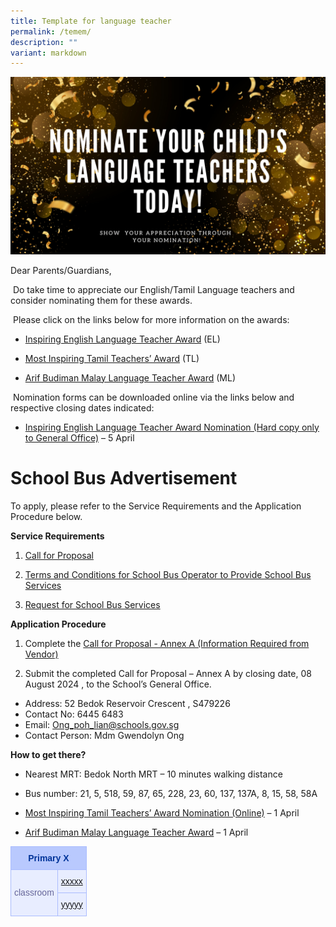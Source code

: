 ```yaml
---
title: Template for language teacher
permalink: /temem/
description: ""
variant: markdown
---
```

![](/images/Announcement/2024/Lang_Teacher_Nomination_PG_Post.png)

Dear Parents/Guardians,

&nbsp;Do take time to appreciate our English/Tamil Language teachers and consider nominating them for these awards.

&nbsp;Please click on the links below for more information on the awards:

*   [Inspiring English Language Teacher Award](https://www.languagecouncils.sg/goodenglish/inspiring-teacher-of-english-award/nomination-information) (EL)
    
*   [Most Inspiring Tamil Teachers’ Award](https://www.moe.gov.sg/news/press-releases/20240115-open-for-nominations-most-inspiring-tamil-teachers-award-2024#:~:text=The%20awards%20will%20be%20presented,.gov.sg%2Fmitt2024nominationformel.) (TL)
    
*   [Arif Budiman Malay Language Teacher Award](https://www.moe.gov.sg/news/press-releases/20240202-nominations-open-for-arif-budiman-malay-language-teacher-award-2024) (ML)
    

&nbsp;Nomination forms can be downloaded online via the links below and respective closing dates indicated:

*   [Inspiring English Language Teacher Award Nomination (Hard copy only to General Office)](https://www.languagecouncils.sg/goodenglish/inspiring-teacher-of-english-award/nomination-information) – 5 April


# School Bus Advertisement

To apply, please refer to the Service Requirements and the Application Procedure below.

**Service Requirements**

1.	[Call for Proposal](/files/Announcement/2024/1_Call_for_Proposals_For_Single_Bus_Service.pdf)
 
2.	[Terms and Conditions for School Bus Operator to Provide School Bus Services](/files/Announcement/2024/2_Information_from_Vendor_For_Single_Bus_Service.pdf)

3.	[Request for School Bus Services](/files/Announcement/2024/3_TC_for_School_Bus_Operator_to_Provide_School_Bus_Services_For_Single_Bus_Service.pdf)

**Application Procedure**

1. Complete the [Call for Proposal - Annex A (Information Required from Vendor)](/files/Announcement/2024/4_Request_for_School_Bus_Service_and_TnC_Governing_the_Requests_for_Services_For_Single_Bus_Service.pdf)

2. Submit the completed Call for Proposal – Annex A by closing date, 08 August 2024 , to the School’s General Office.

* Address: 52 Bedok Reservoir Crescent , S479226
* Contact No: 6445 6483
* Email: Ong_poh_lian@schools.gov.sg	
* Contact Person: Mdm Gwendolyn Ong 


**How to get there?**
* Nearest MRT: Bedok North MRT  – 10 minutes walking distance
* Bus number: 21, 5, 518, 59, 87, 65, 228, 23, 60, 137, 137A, 8, 15, 58, 58A
    
*   [Most Inspiring Tamil Teachers’ Award Nomination (Online)](https://go.gov.sg/mitt2024nominationformel) – 1 April
    
*   [Arif Budiman Malay Language Teacher Award](https://go.gov.sg/agab2024) – 1 April

<table class="tg"><tbody>
<tr><th rowspan="1" colspan="2"><b>Primary X</b></th></tr>
<tr><td rowspan="2" colspan="1">classroom</td>
<td rowspan="“1”" colspan="“1”"><a href="mailto:xxxxxxx@schools.gov.sg" rel="noopener noreferrer nofollow" target="_blank">xxxxx</a></td></tr>
<tr><td rowspan="“1”" colspan="“1”"><a href="mailto:yyyyy" rel="noopener noreferrer nofollow" target="_blank">yyyyy</a></td></tr>
</tbody>
<style type="text/css">
.tg  {border-collapse:collapse;border-color:#aabcfe;border-spacing:0;}
.tg td{background-color:#e8edff;border-color:#aabcfe;border-style:solid;border-width:1px;color:#669;
  font-family:Arial, sans-serif;font-size:14px;overflow:hidden;padding:10px 5px;word-break:normal;}
.tg th{background-color:#b9c9fe;border-color:#aabcfe;border-style:solid;border-width:1px;color:#039;
  font-family:Arial, sans-serif;font-size:14px;font-weight:normal;overflow:hidden;padding:10px 5px;word-break:normal;}
.tg .tg-18eh{border-color:#000000;font-size:18px;font-weight:bold;text-align:center;vertical-align:middle}
.tg .tg-s25z{border-color:#000000;font-size:18px;text-align:left;vertical-align:top}
.tg .tg-73oq{border-color:#000000;text-align:left;vertical-align:top}
</style></table>

